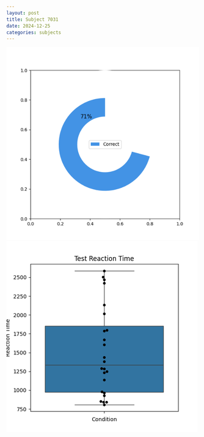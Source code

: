 ```yaml
---
layout: post
title: Subject 7031
date: 2024-12-25
categories: subjects
---
```


![](data/7031/run-7/7031_FN_acc_test.png)
![](data/7031/run-7/7031_FN_rt.png)
